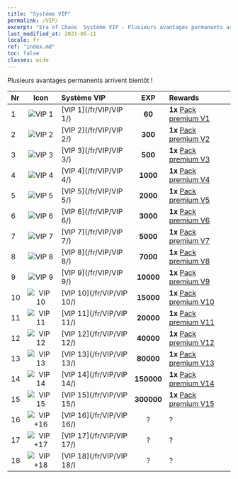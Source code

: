 ```yaml
---
title: "Système VIP"
permalink: /VIP/
excerpt: "Era of Chaos  Système VIP - Plusieurs avantages permanents arrivent bientôt !"
last_modified_at: 2021-05-11
locale: fr
ref: "index.md"
toc: false
classes: wide
---
```


  Plusieurs avantages permanents arrivent bientôt !

  |  Nr  | Icon | Système VIP | EXP | Rewards |
  |:-----|:----:|:------------|:---:|:--------|
  | 1 | ![VIP 1](/images/x/chatPri_vipLv1.png) | [VIP 1](/fr/VIP/VIP 1/) | **60** | **1x** [Pack premium V1](/ItemsFR/con_1297/) |
  | 2 | ![VIP 2](/images/x/chatPri_vipLv2.png) | [VIP 2](/fr/VIP/VIP 2/) | **300** | **1x** [Pack premium V2](/ItemsFR/con_1298/) |
  | 3 | ![VIP 3](/images/x/chatPri_vipLv3.png) | [VIP 3](/fr/VIP/VIP 3/) | **500** | **1x** [Pack premium V3](/ItemsFR/con_1299/) |
  | 4 | ![VIP 4](/images/x/chatPri_vipLv4.png) | [VIP 4](/fr/VIP/VIP 4/) | **1000** | **1x** [Pack premium V4](/ItemsFR/con_1300/) |
  | 5 | ![VIP 5](/images/x/chatPri_vipLv5.png) | [VIP 5](/fr/VIP/VIP 5/) | **2000** | **1x** [Pack premium V5](/ItemsFR/con_1301/) |
  | 6 | ![VIP 6](/images/x/chatPri_vipLv6.png) | [VIP 6](/fr/VIP/VIP 6/) | **3000** | **1x** [Pack premium V6](/ItemsFR/con_1302/) |
  | 7 | ![VIP 7](/images/x/chatPri_vipLv7.png) | [VIP 7](/fr/VIP/VIP 7/) | **5000** | **1x** [Pack premium V7](/ItemsFR/con_1303/) |
  | 8 | ![VIP 8](/images/x/chatPri_vipLv8.png) | [VIP 8](/fr/VIP/VIP 8/) | **7000** | **1x** [Pack premium V8](/ItemsFR/con_1304/) |
  | 9 | ![VIP 9](/images/x/chatPri_vipLv9.png) | [VIP 9](/fr/VIP/VIP 9/) | **10000** | **1x** [Pack premium V9](/ItemsFR/con_1305/) |
  | 10 | ![VIP 10](/images/x/chatPri_vipLv10.png) | [VIP 10](/fr/VIP/VIP 10/) | **15000** | **1x** [Pack premium V10](/ItemsFR/con_1306/) |
  | 11 | ![VIP 11](/images/x/chatPri_vipLv11.png) | [VIP 11](/fr/VIP/VIP 11/) | **20000** | **1x** [Pack premium V11](/ItemsFR/con_1307/) |
  | 12 | ![VIP 12](/images/x/chatPri_vipLv12.png) | [VIP 12](/fr/VIP/VIP 12/) | **40000** | **1x** [Pack premium V12](/ItemsFR/con_1308/) |
  | 13 | ![VIP 13](/images/x/chatPri_vipLv13.png) | [VIP 13](/fr/VIP/VIP 13/) | **80000** | **1x** [Pack premium V13](/ItemsFR/con_1309/) |
  | 14 | ![VIP 14](/images/x/chatPri_vipLv14.png) | [VIP 14](/fr/VIP/VIP 14/) | **150000** | **1x** [Pack premium V14](/ItemsFR/con_1310/) |
  | 15 | ![VIP 15](/images/x/chatPri_vipLv15.png) | [VIP 15](/fr/VIP/VIP 15/) | **300000** | **1x** [Pack premium V15](/ItemsFR/con_1311/) |
  | 16 | ![VIP +16](/images/x/chatPri_vipLv16.png) | [VIP 16](/fr/VIP/VIP 16/) | ? | ? |
  | 17 | ![VIP +17](/images/x/chatPri_vipLv17.png) | [VIP 17](/fr/VIP/VIP 17/) | ? | ? |
  | 18 | ![VIP +18](/images/x/chatPri_vipLv18.png) | [VIP 18](/fr/VIP/VIP 18/) | ? | ? |
